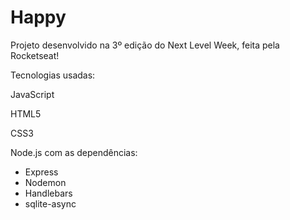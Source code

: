 # Happy

Projeto desenvolvido na 3º edição do Next Level Week, feita pela Rocketseat!

<p>Tecnologias usadas:</p>
<p>JavaScript</p>
<p>HTML5</p>
<p>CSS3</p>
Node.js com as dependências:
<ul>
  <li>Express</li>
  <li>Nodemon</li>
  <li>Handlebars</li>
  <li>sqlite-async</li>
</ul>
